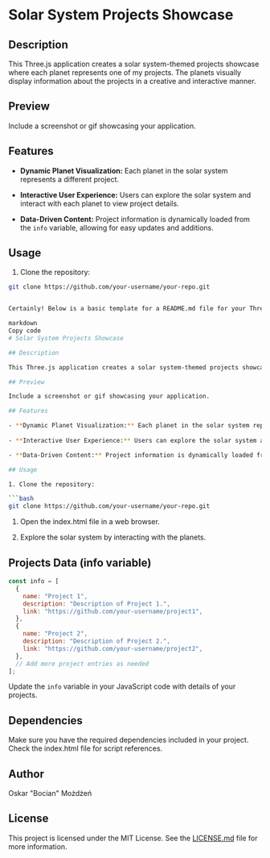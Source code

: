 # Solar System Projects Showcase

## Description

This Three.js application creates a solar system-themed projects showcase where each planet represents one of my projects. The planets visually display information about the projects in a creative and interactive manner.

## Preview

Include a screenshot or gif showcasing your application.

## Features

- **Dynamic Planet Visualization:** Each planet in the solar system represents a different project.
  
- **Interactive User Experience:** Users can explore the solar system and interact with each planet to view project details.

- **Data-Driven Content:** Project information is dynamically loaded from the `info` variable, allowing for easy updates and additions.

## Usage

1. Clone the repository:

```bash
git clone https://github.com/your-username/your-repo.git


Certainly! Below is a basic template for a README.md file for your Three.js app displaying projects as planets. You can copy and paste this into your GitHub repository:

markdown
Copy code
# Solar System Projects Showcase

## Description

This Three.js application creates a solar system-themed projects showcase where each planet represents one of my projects. The planets visually display information about the projects in a creative and interactive manner.

## Preview

Include a screenshot or gif showcasing your application.

## Features

- **Dynamic Planet Visualization:** Each planet in the solar system represents a different project.
  
- **Interactive User Experience:** Users can explore the solar system and interact with each planet to view project details.

- **Data-Driven Content:** Project information is dynamically loaded from the `info` variable, allowing for easy updates and additions.

## Usage

1. Clone the repository:

```bash
git clone https://github.com/your-username/your-repo.git
```

1. Open the index.html file in a web browser.

2. Explore the solar system by interacting with the planets.

## Projects Data (info variable)

```js
const info = [
  {
    name: "Project 1",
    description: "Description of Project 1.",
    link: "https://github.com/your-username/project1",
  },
  {
    name: "Project 2",
    description: "Description of Project 2.",
    link: "https://github.com/your-username/project2",
  },
  // Add more project entries as needed
];
```
Update the `info` variable in your JavaScript code with details of your projects.

## Dependencies
Make sure you have the required dependencies included in your project. Check the index.html file for script references.

## Author
Oskar "Bocian" Możdżeń

## License
This project is licensed under the MIT License. See the [LICENSE.md](LICENSE.md) file for more information.

